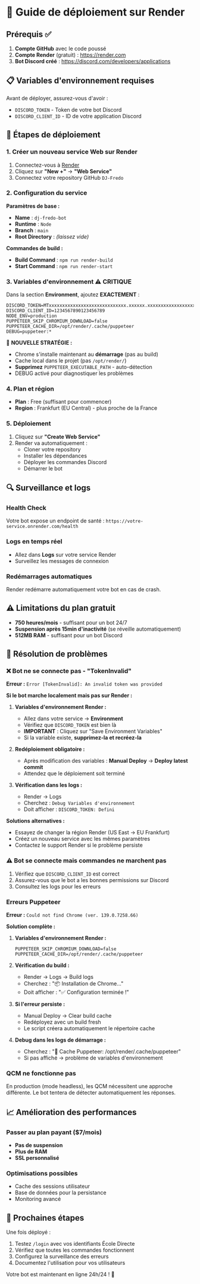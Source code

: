 # 🚀 Guide de déploiement sur Render

## Prérequis ✅

1. **Compte GitHub** avec le code poussé
2. **Compte Render** (gratuit) : https://render.com
3. **Bot Discord créé** : https://discord.com/developers/applications

## 📋 Variables d'environnement requises

Avant de déployer, assurez-vous d'avoir :
- `DISCORD_TOKEN` - Token de votre bot Discord
- `DISCORD_CLIENT_ID` - ID de votre application Discord

## 🔧 Étapes de déploiement

### 1. Créer un nouveau service Web sur Render

1. Connectez-vous à [Render](https://render.com)
2. Cliquez sur **"New +"** → **"Web Service"**
3. Connectez votre repository GitHub `DJ-Fredo`

### 2. Configuration du service

**Paramètres de base :**
- **Name** : `dj-fredo-bot`
- **Runtime** : `Node`
- **Branch** : `main`
- **Root Directory** : *(laissez vide)*

**Commandes de build :**
- **Build Command** : `npm run render-build`
- **Start Command** : `npm run render-start`

### 3. Variables d'environnement ⚠️ **CRITIQUE**

Dans la section **Environment**, ajoutez **EXACTEMENT** :

```env
DISCORD_TOKEN=MTxxxxxxxxxxxxxxxxxxxxxxxxxxxxx.xxxxxx.xxxxxxxxxxxxxxxxxxxxxxx
DISCORD_CLIENT_ID=1234567890123456789
NODE_ENV=production
PUPPETEER_SKIP_CHROMIUM_DOWNLOAD=false
PUPPETEER_CACHE_DIR=/opt/render/.cache/puppeteer
DEBUG=puppeteer:*
```

🚨 **NOUVELLE STRATÉGIE :**
- Chrome s'installe maintenant au **démarrage** (pas au build)
- Cache local dans le projet (pas `/opt/render/`)
- **Supprimez** `PUPPETEER_EXECUTABLE_PATH` - auto-détection
- DEBUG activé pour diagnostiquer les problèmes

### 4. Plan et région

- **Plan** : Free (suffisant pour commencer)
- **Region** : Frankfurt (EU Central) - plus proche de la France

### 5. Déploiement

1. Cliquez sur **"Create Web Service"**
2. Render va automatiquement :
   - Cloner votre repository
   - Installer les dépendances
   - Déployer les commandes Discord
   - Démarrer le bot

## 🔍 Surveillance et logs

### Health Check
Votre bot expose un endpoint de santé : `https://votre-service.onrender.com/health`

### Logs en temps réel
- Allez dans **Logs** sur votre service Render
- Surveillez les messages de connexion

### Redémarrages automatiques
Render redémarre automatiquement votre bot en cas de crash.

## ⚠️ Limitations du plan gratuit

- **750 heures/mois** - suffisant pour un bot 24/7
- **Suspension après 15min d'inactivité** (se réveille automatiquement)
- **512MB RAM** - suffisant pour un bot Discord

## 🐛 Résolution de problèmes

### ❌ Bot ne se connecte pas - "TokenInvalid"
**Erreur :** `Error [TokenInvalid]: An invalid token was provided`

**Si le bot marche localement mais pas sur Render :**

1. **Variables d'environnement Render :**
   - Allez dans votre service → **Environment**
   - Vérifiez que `DISCORD_TOKEN` est bien là
   - **IMPORTANT** : Cliquez sur "Save Environment Variables"
   - Si la variable existe, **supprimez-la et recréez-la**

2. **Redéploiement obligatoire :**
   - Après modification des variables : **Manual Deploy** → **Deploy latest commit**
   - Attendez que le déploiement soit terminé

3. **Vérification dans les logs :**
   - Render → Logs
   - Cherchez : `Debug Variables d'environnement`
   - Doit afficher : `DISCORD_TOKEN: Defini`

**Solutions alternatives :**
- Essayez de changer la région Render (US East → EU Frankfurt)
- Créez un nouveau service avec les mêmes paramètres
- Contactez le support Render si le problème persiste

### ⚠️ Bot se connecte mais commandes ne marchent pas
1. Vérifiez que `DISCORD_CLIENT_ID` est correct
2. Assurez-vous que le bot a les bonnes permissions sur Discord
3. Consultez les logs pour les erreurs

### Erreurs Puppeteer
**Erreur :** `Could not find Chrome (ver. 139.0.7258.66)`

**Solution complète :**
1. **Variables d'environnement Render :**
   ```env
   PUPPETEER_SKIP_CHROMIUM_DOWNLOAD=false
   PUPPETEER_CACHE_DIR=/opt/render/.cache/puppeteer
   ```

2. **Vérification du build :**
   - Render → Logs → Build logs
   - Cherchez : "📦 Installation de Chrome..."
   - Doit afficher : "✅ Configuration terminée !"

3. **Si l'erreur persiste :**
   - Manual Deploy → Clear build cache
   - Redéployez avec un build fresh
   - Le script créera automatiquement le répertoire cache

4. **Debug dans les logs de démarrage :**
   - Cherchez : "📁 Cache Puppeteer: /opt/render/.cache/puppeteer"
   - Si pas affiché → problème de variables d'environnement

### QCM ne fonctionne pas
En production (mode headless), les QCM nécessitent une approche différente.
Le bot tentera de détecter automatiquement les réponses.

## 📈 Amélioration des performances

### Passer au plan payant ($7/mois)
- **Pas de suspension**
- **Plus de RAM**
- **SSL personnalisé**

### Optimisations possibles
- Cache des sessions utilisateur
- Base de données pour la persistance
- Monitoring avancé

## 🎯 Prochaines étapes

Une fois déployé :
1. Testez `/login` avec vos identifiants École Directe
2. Vérifiez que toutes les commandes fonctionnent
3. Configurez la surveillance des erreurs
4. Documentez l'utilisation pour vos utilisateurs

Votre bot est maintenant en ligne 24h/24 ! 🎉

